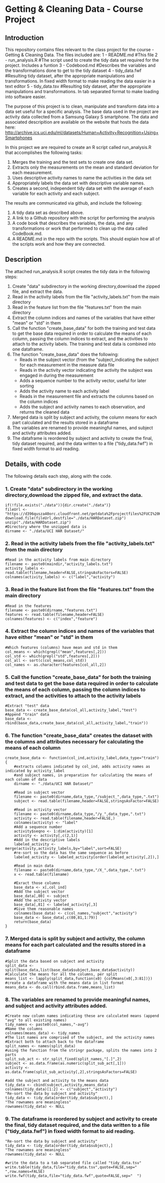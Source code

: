 Getting & Cleaning Data - Course Project
========================================================

Introduction
--------------------------------------------------------
This repository contains files relevant to the class project for the course - Getting & Cleaning Data.
The files included are:
1 - README.md #This file
2 - run_analysis.R #The script used to create the tidy data set required for the project. Includes a funtion
3 - Codebood.md #Describes the variables and the transformations done to get to the tidy dataset
4 - tidy_data.fwf #Resulting tidy dataset, after the appropriate manipulations and transformations.  In fixed width format to make reading the data easier in a text editor
5 - tidy_data.tsv #Resulting tidy dataset, after the appropriate manipulations and transformations.  In tab separated format to make loading into software easier.

The purpose of this project is to clean, manipulate and transform data into a data set useful for a specific analysis.  The base data used in the project are activity data collected from a Samsung Galaxy S smartphone.  The data and associated descripition are available on the website that hosts the data here:
http://archive.ics.uci.edu/ml/datasets/Human+Activity+Recognition+Using+Smartphones

In this project we are required to create an R script called run_analysis.R that accomplishes the following tasks:
1. Merges the training and the test sets to create one data set.
2. Extracts only the measurements on the mean and standard deviation for each measurement. 
3. Uses descriptive activity names to name the activities in the data set
4. Appropriately labels the data set with descriptive variable names. 
5. Creates a second, independent tidy data set with the average of each variable for each activity and each subject.

The results are communicated via github, and include the following:
1. A tidy data set as described above.
2. A link to a Github repository with the script for performing the analysis
3. A code book that describes the variables, the data, and any transformations or work that performed 
to clean up the data called CodeBook.md. 
4. A README.md in the repo with the scripts. This should explain how all of the scripts work and how they are connected.


Description
----------------------------------------------------------
The attached run_analysis.R script creates the tidy data in the following steps:

1. Create "data" subdirectory in the working directory,download the zipped file, and extract the data.
2. Read in the activity labels from the file "activity_labels.txt" from the main directory
3. Read in the feature list from the file "features.txt" from the main directory
4. Extract the column indices and names of the variables that have either "mean" or "std" in them
5. Call the function "create_base_data" for both the training and test data to get the base data required in order to calculate the means of each column, passing the column indices to extract, and the activities to attach to the activity labels.  The training and test data is combined into one dataframe. 
6. The function "create_base_data" does the following:
    * Reads in the subject vector (from the "subject_indicating the subject for each measurement in the measure data file
    * Reads in the activity vector indicating the activity the subject was engaged in during the measurement
    * Adds a sequence number to the activity vector, useful for later sorting
    * Adds the activity name to each activity label
    * Reads in the measurement file and extracts the columns based on the column indices
    * Adds the subject and activity names to each observation, and returns the cleaned data
7. Merged data is split by subject and activity, the column means for each part calculated and the results stored in a dataframe
8. The variables are renamed to provide meaningful names, and subject and activity attributes added.
9. The dataframe is reordered by subject and activity to create the final, tidy dataset required, and the data written to a file ("tidy_data.fwf") in fixed width format to aid reading.


Details, with code
--------------------------------------------------------------------------
The following details each step, along with the code.

### 1. Create "data" subdirectory in the working directory,download the zipped file, and extract the data.
```
if(!file.exists("./data")){dir.create("./data")}
fileUrl <- "https://d396qusza40orc.cloudfront.net/getdata%2Fprojectfiles%2FUCI%20HAR%20Dataset.zip"
download.file(fileUrl,destfile="./data/HARDataset.zip")
unzip("./data/HARDataset.zip")
#Directory where the unzipped data is
dirname <- "./data/UCI HAR Dataset/"
```

### 2. Read in the activity labels from the file "activity_labels.txt" from the main directory
```
#Read in the activity labels from main directory
filename <- paste0(maindir,"activity_labels.txt")
activity_labels <- read.table(filename,header=FALSE,stringsAsFactors=FALSE)
colnames(activity_labels) <- c("label","activity")
```

### 3. Read in the feature list from the file "features.txt" from the main directory
```
#Read in the features
filename <- paste0(dirname,"features.txt")
features <- read.table(filename,header=FALSE)
colnames(features) <- c("index","feature")
```

### 4. Extract the column indices and names of the variables that have either "mean" or "std" in them
```
#Which features (columns) have mean and std in them
col_means <- which(grepl("mean",features[,2]))
col_std <- which(grepl("std",features[,2]))
col_all <- sort(c(col_means,col_std))
col_names <- as.character(features[col_all,2])
```

### 5. Call the function "create_base_data" for both the training and test data to get the base data required in order to calculate the means of each column, passing the column indices to extract, and the activities to attach to the activity labels 
```
#Extract "test" data
base_data <- create_base_data(col_all,activity_label,"test")
#Append "train" data
base_data <- rbind(base_data,create_base_data(col_all,activity_label,"train"))
```

### 6. The function "create_base_data" creates the dataset with the columns and attributes necessary for calculating the means of each column
```
create_base_data <- function(col_ind,activity_label,data_type="train") {
    #extracts columns indicated by col_ind, adds activity names as indicated by activity_label
    #and subject names, in preparation for calculating the means of each column of data
    dirname <- "./data/UCI HAR Dataset/"
        
    #Read in subject vector
    filename <- paste0(dirname,data_type,"/subject_",data_type,".txt")
    subject <- read.table(filename,header=FALSE,stringsAsFactor=FALSE)
    
    #Read in activity vector
    filename <- paste0(dirname,data_type,"/y_",data_type,".txt")
    activity <- read.table(filename,header=FALSE,)
    colnames(activity) <- "label"
    #Add a sequence number
    activity$seqno <- 1:dim(activity)[1]
    activity <- activity[,c(2,1)]
    #Add in the descriptive labels
    labeled_activity <- merge(activity,activity_labels,by="label",sort=FALSE)
    #re-sort so the data has the same sequence as before
    labeled_activity <- labeled_activity[order(labeled_activity[,2]),]
    
    #Read in main data
    filename <- paste0(dirname,data_type,"/X_",data_type,".txt")
    x <- read.table(filename)
    
    #Exract those columns
    base_data <- x[,col_ind]
    #Add the subject vector
    base_data[,80] <- subject
    #Add the activity vector
    base_data[,81] <- labeled_activity[,3]
    #Give them reasonable names
    colnames(base_data) <- c(col_names,"subject","activity")
    base_data <- base_data[,c(80,81,1:79)]
    return(base_data)
}

```

### 7. Merged data is split by subject and activity, the column means for each part calculated and the results stored in a dataframe
```
#Split the data based on subject and activity
split_data <- split(base_data,list(base_data$subject,base_data$activity))
#Calculate the means for all the columns, per split
means_list <- lapply(split_data,function(x0) {colMeans(x0[,3:81])})
#create a dataframe with the means data in list format
means_data <- do.call(rbind.data.frame,means_list)

```

### 8. The variables are renamed to provide meaningful names, and subject and activity attributes added.
```
#Create new column names indicating these are calculated means (append "avg" to all existing names)
tidy_names <- paste0(col_names,"-avg")
#Name the columns
colnames(means_data) <- tidy_names
#The list names are comprised of the subject, and the activity names
#Extract both to attach back to the dataframe
split_names <- names(split_data)
#using the function from the stringr package, splits the names into 2 parts
split_sub_act <- str_split_fixed(split_names,"[.]",2)
subject <- as.data.frame(as.numeric(split_sub_act[,1]))
activity <- as.data.frame(split_sub_activity[,2],stringsAsFactors=FALSE)
    
#add the subject and activity to the means data
tidy_data <- cbind(subject,activity,means_data)
colnames(tidy_data)[1:2] <- c("subject","activity")    
"Re-sort the data by subject and activity"
tidy_data <- tidy_data[order(tidy_data$subject),]
"The rownames are meaningless"
rownames(tidy_data) <- NULL

```

### 9. The dataframe is reordered by subject and activity to create the final, tidy dataset required, and the data written to a file ("tidy_data.fwf") in fixed width format to aid reading.
```
"Re-sort the data by subject and activity"
tidy_data <- tidy_data[order(tidy_data$subject),]
"The rownames are meaningless"
rownames(tidy_data) <- NULL

#write the data to a tab separated file called "tidy_data.tsv"
write.table(tidy_data,file="tidy_data.tsv",quote=FALSE,sep=" ",row.names=FALSE)
write.fwf(tidy_data,file="tidy_data.fwf",quote=FALSE,sep="  ")

```
